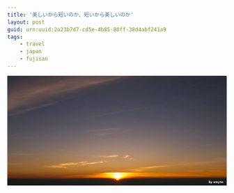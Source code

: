 ```yaml
---
title: '美しいから短いのか、短いから美しいのか'
layout: post
guid: urn:uuid:2a23b7d7-cd5e-4b85-80ff-38d4abf241a9
tags:
    - travel
    - japan
    - fujisan
---
```


![Sunrise](/media/files/2010/08/17/sunrise.jpg)
